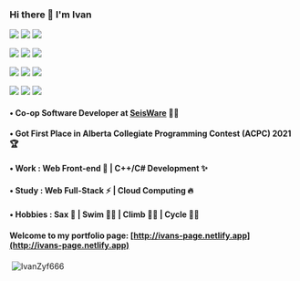 ### Hi there 👋 I'm Ivan
![](https://img.shields.io/badge/-CSS3-blue?logo=css3&logoColor=white)
![](https://img.shields.io/badge/-HTML5-red?logo=html5&logoColor=white)
![](https://img.shields.io/badge/-JavaScript-yellow?logo=javascript&logoColor=white)

![](https://img.shields.io/badge/-React.js-orange?logo=react&logoColor=white)
![](https://img.shields.io/badge/-Bootstrap-green?logo=Bootstrap&logoColor=white)
![](https://img.shields.io/badge/-Node.js-red?logo=nodedotjs&logoColor=white)

![](https://img.shields.io/badge/-Sass-%23CC6699?style=flat-square&logo=sass&logoColor=ffffff)
![](https://img.shields.io/badge/-Redux-yellow?logo=redux&logoColor=white)
![](https://img.shields.io/badge/-Typescript-blue?logo=typescript&logoColor=white)

![](https://img.shields.io/badge/-C++-brown?logo=cplusplus&logoColor=white)
![](https://img.shields.io/badge/-Python-blue?logo=python&logoColor=white)
![](https://img.shields.io/badge/-Django-yellow?logo=django&logoColor=white)


####  • Co-op Software Developer at [SeisWare](https://seisware.com/) 👨‍💻
####  • Got First Place in Alberta Collegiate Programming Contest (ACPC) 2021 🏆
####  • Work : Web Front-end 🌈 | C++/C# Development ✨
####  • Study : Web Full-Stack ⚡ | Cloud Computing 🔥
####  • Hobbies : Sax 🎷 | Swim 🏊‍♂️ | Climb 🧗‍♂️ | Cycle 🚴‍♂️

#### Welcome to my portfolio page: [http://ivans-page.netlify.app](http://ivans-page.netlify.app)

<p>&nbsp;<img align="center" src="https://github-readme-stats.vercel.app/api?username=IvanZyf666&show_icons=true&theme=onedark&hide_border=true&locale=en" alt="IvanZyf666" /></p>
